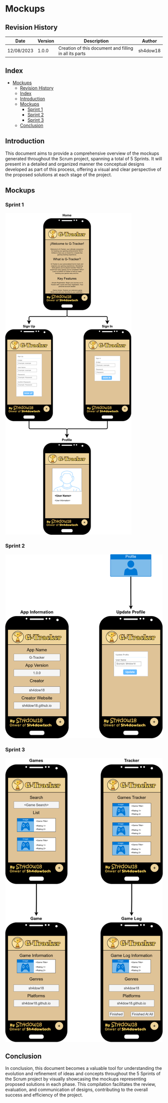 # Mockups

## Revision History

| Date | Version | Description                                               | Author   |
| ---- | ------- | --------------------------------------------------------- | -------- |
| 12/08/2023     | 1.0.0   | Creation of this document and filling in all its parts   | sh4dow18 |

## Index

- [Mockups](#mockups)
  - [Revision History](#revision-history)
  - [Index](#index)
  - [Introduction](#introduction)
  - [Mockups](#mockups-1)
    - [Sprint 1](#sprint-1)
    - [Sprint 2](#sprint-2)
    - [Sprint 3](#sprint-3)
  - [Conclusion](#conclusion)

## Introduction

This document aims to provide a comprehensive overview of the mockups generated throughout the Scrum project, spanning a total of 5 Sprints. It will present in a detailed and organized manner the conceptual designs developed as part of this process, offering a visual and clear perspective of the proposed solutions at each stage of the project.

## Mockups

### Sprint 1

![G-Tracker-Mockups-Sprint-1](/Images/G-Tracker-Mockups-Sprint-1.png)

### Sprint 2

![G-Tracker-Mockups-Sprint-2](/Images/G-Tracker-Mockups-Sprint-2.png)

### Sprint 3

![G-Tracker-Mockups-Sprint-3](/Images/G-Tracker-Mockups-Sprint-3.png)

## Conclusion

In conclusion, this document becomes a valuable tool for understanding the evolution and refinement of ideas and concepts throughout the 5 Sprints of the Scrum project by visually showcasing the mockups representing proposed solutions in each phase. This compilation facilitates the review, evaluation, and communication of designs, contributing to the overall success and efficiency of the project.
